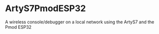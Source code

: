 # ArtyS7PmodESP32
A wireless console/debugger on a local network using the ArtyS7 and the Pmod ESP32
